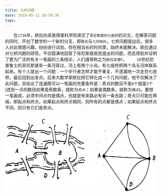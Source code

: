 ```yaml
---
title: 七桥问题
date: 2019-05-11 20:59:38
tags:
---
```

&emsp;&emsp;在`1736`年，欧拉向圣彼得堡科学院递交了`哥尼斯堡的七座桥`的论文，在解答问题的同时，开创了数学的一个新的分支，即`图论`与`几何拓扑`。七桥问题提出后，很多人对此很感兴趣，纷纷进行试验，但在相当长的时间里，始终未能解决。欧拉通过对七桥问题的研究，不仅圆满地回答了哥尼斯堡居民提出的问题，而且得到并证明了更为广泛的有关一笔画的三条结论，人们通常称之为`欧拉定理F`。
&emsp;&emsp;`18`世纪初普鲁士的哥尼斯堡有一条河穿过，河上有两个小岛，有七座桥把两个岛与河岸联系起来。有个人提出一个问题：一个步行者怎样才能不重复、不遗漏地一次走完七座桥，最后回到出发点。后来大数学家欧拉把它转化成一个几何问题，他不仅解决了此问题，且给出了连通图可以一笔画的充要条件是：奇点的数目不是`0`个就是`2`个(连到一点的数目如果是奇数条，就称为`奇点`；如果是偶数条，就称为`偶点`)。要想一笔画成，必须中间点均是偶点，也就是有来路必有另一条去路；奇点只可能在两端，即起点和终点。如果起点和终点相同，则所有的点都是偶点；如果起点和终点不同，则只有它们是奇点。

<img src="./七桥问题/1.png" height="253" width="719">